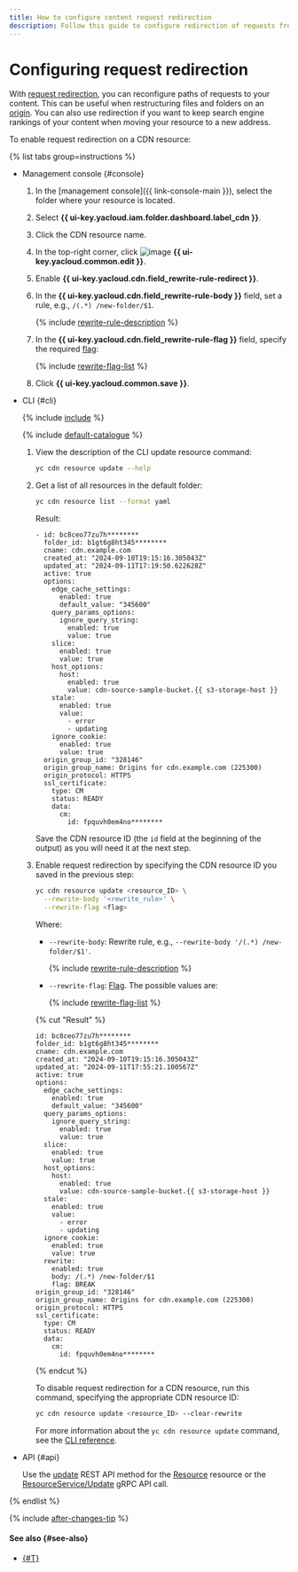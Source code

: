 ```yaml
---
title: How to configure content request redirection
description: Follow this guide to configure redirection of requests from a CDN resource to an origin using a _rewrite_ rule.
---
```


# Configuring request redirection

With [request redirection](../../concepts/http-rewrite.md), you can reconfigure paths of requests to your content. This can be useful when restructuring files and folders on an [origin](../../concepts/origins.md). You can also use redirection if you want to keep search engine rankings of your content when moving your resource to a new address.

To enable request redirection on a CDN resource:

{% list tabs group=instructions %}

- Management console {#console}

  1. In the [management console]({{ link-console-main }}), select the folder where your resource is located.

  1. Select **{{ ui-key.yacloud.iam.folder.dashboard.label_cdn }}**.

  1. Click the CDN resource name.

  1. In the top-right corner, click ![image](../../../_assets/console-icons/pencil.svg) **{{ ui-key.yacloud.common.edit }}**.

  1. Enable **{{ ui-key.yacloud.cdn.field_rewrite-rule-redirect }}**.

  1. In the **{{ ui-key.yacloud.cdn.field_rewrite-rule-body }}** field, set a rule, e.g., `/(.*) /new-folder/$1`.

      {% include [rewrite-rule-description](../../../_includes/cdn/rewrite-rule-description.md) %}

  1. In the **{{ ui-key.yacloud.cdn.field_rewrite-rule-flag }}** field, specify the required [flag](../../concepts/http-rewrite.md#flag):

      {% include [rewrite-flag-list](../../../_includes/cdn/rewrite-flag-list.md) %}

  1. Click **{{ ui-key.yacloud.common.save }}**.

- CLI {#cli}

  {% include [include](../../../_includes/cli-install.md) %}

  {% include [default-catalogue](../../../_includes/default-catalogue.md) %}

  1. View the description of the CLI update resource command:

      ```bash
      yc cdn resource update --help
      ```

  1. Get a list of all resources in the default folder:

      ```bash
      yc cdn resource list --format yaml
      ```

      Result:

      ```text
      - id: bc8ceo77zu7h********
        folder_id: b1gt6g8ht345********
        cname: cdn.example.com
        created_at: "2024-09-10T19:15:16.305043Z"
        updated_at: "2024-09-11T17:19:50.622628Z"
        active: true
        options:
          edge_cache_settings:
            enabled: true
            default_value: "345600"
          query_params_options:
            ignore_query_string:
              enabled: true
              value: true
          slice:
            enabled: true
            value: true
          host_options:
            host:
              enabled: true
              value: cdn-source-sample-bucket.{{ s3-storage-host }}
          stale:
            enabled: true
            value:
              - error
              - updating
          ignore_cookie:
            enabled: true
            value: true
        origin_group_id: "328146"
        origin_group_name: Origins for cdn.example.com (225300)
        origin_protocol: HTTPS
        ssl_certificate:
          type: CM
          status: READY
          data:
            cm:
              id: fpquvh0em4no********
      ```

      Save the CDN resource ID (the `id` field at the beginning of the output) as you will need it at the next step.

  1. Enable request redirection by specifying the CDN resource ID you saved in the previous step:

      ```bash
      yc cdn resource update <resource_ID> \
        --rewrite-body '<rewrite_rule>' \
        --rewrite-flag <flag>
      ```

      Where:
      * `--rewrite-body`: Rewrite rule, e.g., `--rewrite-body '/(.*) /new-folder/$1'`.

          {% include [rewrite-rule-description](../../../_includes/cdn/rewrite-rule-description.md) %}
      * `--rewrite-flag`: [Flag](../../concepts/http-rewrite.md#flag). The possible values are:

          {% include [rewrite-flag-list](../../../_includes/cdn/rewrite-flag-list.md) %}

      {% cut "Result" %}

      ```text
      id: bc8ceo77zu7h********
      folder_id: b1gt6g8ht345********
      cname: cdn.example.com
      created_at: "2024-09-10T19:15:16.305043Z"
      updated_at: "2024-09-11T17:55:21.100567Z"
      active: true
      options:
        edge_cache_settings:
          enabled: true
          default_value: "345600"
        query_params_options:
          ignore_query_string:
            enabled: true
            value: true
        slice:
          enabled: true
          value: true
        host_options:
          host:
            enabled: true
            value: cdn-source-sample-bucket.{{ s3-storage-host }}
        stale:
          enabled: true
          value:
            - error
            - updating
        ignore_cookie:
          enabled: true
          value: true
        rewrite:
          enabled: true
          body: /(.*) /new-folder/$1
          flag: BREAK
      origin_group_id: "328146"
      origin_group_name: Origins for cdn.example.com (225300)
      origin_protocol: HTTPS
      ssl_certificate:
        type: CM
        status: READY
        data:
          cm:
            id: fpquvh0em4no********
      ```

      {% endcut %}

     To disable request redirection for a CDN resource, run this command, specifying the appropriate CDN resource ID:

      ```bash
      yc cdn resource update <resource_ID> --clear-rewrite
      ```

      For more information about the `yc cdn resource update` command, see the [CLI reference](../../../cli/cli-ref/cdn/cli-ref/resource/update.md).

- API {#api}

  Use the [update](../../api-ref/Resource/update.md) REST API method for the [Resource](../../api-ref/Resource/index.md) resource or the [ResourceService/Update](../../api-ref/grpc/Resource/update.md) gRPC API call.

{% endlist %}

{% include [after-changes-tip](../../../_includes/cdn/after-changes-tip.md) %}

#### See also {#see-also}

* [{#T}](../../concepts/http-rewrite.md)